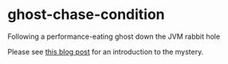 # ghost-chase-condition

Following a performance-eating ghost down the JVM rabbit hole

Please see [this blog post](https://blog.agical.se/en/posts/java-bitset-performance-mystery) for an introduction to the mystery.